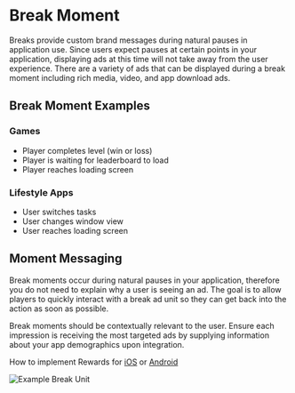 # Break Moment

Breaks provide custom brand messages during natural pauses in application use.  Since users expect pauses at certain points in your application, displaying ads at this time will not take away from the user experience. There are a variety of ads that can be displayed during a break moment including rich media, video, and app download ads.

## Break Moment Examples

### Games

* Player completes level (win or loss)
* Player is waiting for leaderboard to load
* Player reaches loading screen

### Lifestyle Apps

* User switches tasks
* User changes window view
* User reaches loading screen


## Moment Messaging

Break moments occur during natural pauses in your application, therefore you do not need to explain why a user is seeing an ad. The goal is to allow players to quickly interact with a break ad unit so they can get back into the action as soon as possible. 

Break moments should be contextually relevant to the user. Ensure each impression is receiving the most targeted ads by supplying information about your app demographics upon integration. 


How to implement Rewards for [iOS](/doc/ios/integration) or [Android](/doc/android/integration)

![Example Break Unit](https://raw.github.com/tapfortap/Documentation/master/images/user-flow-break.jpg)
